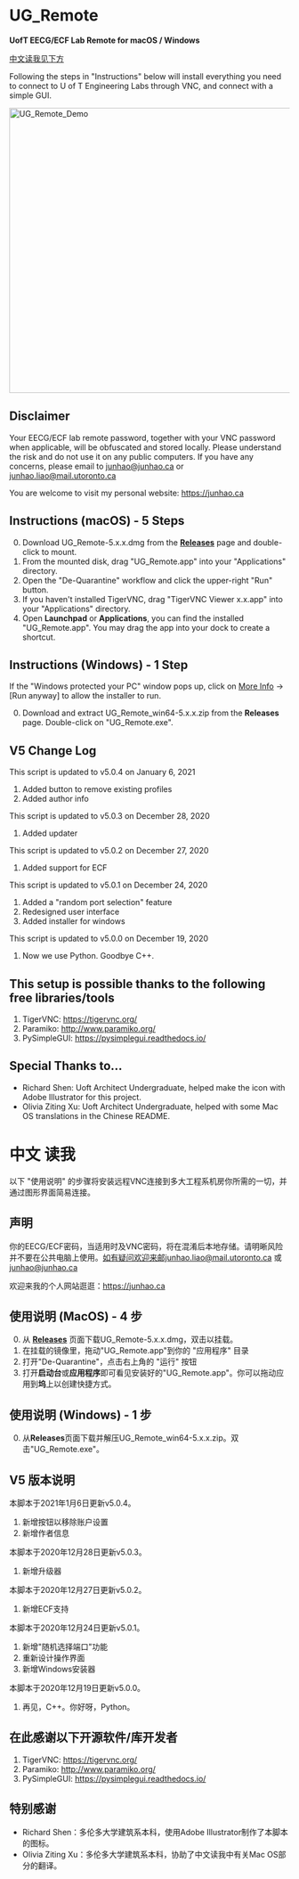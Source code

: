 # UG_Remote
**UofT EECG/ECF Lab Remote for macOS / Windows**

[中文读我见下方](https://github.com/junhaoliao/UG_Remote#中文-读我)

Following the steps in "Instructions" below will install everything you need to connect to U of T Engineering Labs through VNC, and connect with a simple GUI.

<img width=512 alt="UG_Remote_Demo" src="https://github.com/junhaoliao/UG_Remote/blob/main/demo/UG_Remote_demo.png?raw=true">

## Disclaimer
Your EECG/ECF lab remote password, together with your VNC password when applicable, will be obfuscated and stored locally. Please understand the risk and do not use it on any public computers. If you have any concerns, please email to junhao@junhao.ca or junhao.liao@mail.utoronto.ca

You are welcome to visit my personal website: https://junhao.ca

## Instructions (macOS) - 5 Steps
0. Download UG_Remote-5.x.x.dmg from the [**Releases**](https://github.com/junhaoliao/UG_Remote/releases) page and double-click to mount.
1. From the mounted disk, drag "UG_Remote.app" into your "Applications" directory.
2. Open the "De-Quarantine" workflow and click the upper-right "Run" button.
3. If you haven't installed TigerVNC, drag "TigerVNC Viewer x.x.app" into your "Applications" directory.
4. Open **Launchpad** or **Applications**, you can find the installed "UG_Remote.app". You may drag the app into your dock to create a shortcut. 

## Instructions (Windows) - 1 Step
If the "Windows protected your PC" window pops up, click on <ins>More Info</ins> -> [Run anyway] to allow the installer to run.

0. Download and extract UG_Remote_win64-5.x.x.zip from the **Releases** page. Double-click on "UG_Remote.exe".

## V5 Change Log
This script is updated to v5.0.4 on January 6, 2021
1. Added button to remove existing profiles
2. Added author info

This script is updated to v5.0.3 on December 28, 2020
1. Added updater

This script is updated to v5.0.2 on December 27, 2020
1. Added support for ECF

This script is updated to v5.0.1 on December 24, 2020
1. Added a "random port selection" feature
2. Redesigned user interface
3. Added installer for windows

This script is updated to v5.0.0 on December 19, 2020
1. Now we use Python. Goodbye C++. 

## This setup is possible thanks to the following free libraries/tools
1. TigerVNC: https://tigervnc.org/
2. Paramiko: http://www.paramiko.org/
3. PySimpleGUI: https://pysimplegui.readthedocs.io/

## Special Thanks to... 
- Richard Shen: Uoft Architect Undergraduate, helped make the icon with Adobe Illustrator for this project.
- Olivia Ziting Xu: Uoft Architect Undergraduate, helped with some Mac OS translations in the Chinese README.

# 中文 读我
以下 "使用说明" 的步骤将安装远程VNC连接到多大工程系机房你所需的一切，并通过图形界面简易连接。

## 声明
你的EECG/ECF密码，当适用时及VNC密码，将在混淆后本地存储。请明晰风险并不要在公共电脑上使用。如有疑问欢迎来邮junhao.liao@mail.utoronto.ca 或 junhao@junhao.ca

欢迎来我的个人网站逛逛：https://junhao.ca

## 使用说明 (MacOS) - 4 步
0. 从 [**Releases**](https://github.com/junhaoliao/UG_Remote/releases) 页面下载UG_Remote-5.x.x.dmg，双击以挂载。
1. 在挂载的镜像里，拖动"UG_Remote.app"到你的 "应用程序" 目录
2. 打开"De-Quarantine"，点击右上角的 "运行" 按钮
3. 打开**启动台**或**应用程序**即可看见安装好的"UG_Remote.app"。你可以拖动应用到**坞**上以创建快捷方式。

## 使用说明 (Windows) - 1 步
0. 从**Releases**页面下载并解压UG_Remote_win64-5.x.x.zip。双击"UG_Remote.exe"。

## V5 版本说明
本脚本于2021年1月6日更新v5.0.4。
1. 新增按钮以移除账户设置
2. 新增作者信息

本脚本于2020年12月28日更新v5.0.3。
1. 新增升级器

本脚本于2020年12月27日更新v5.0.2。
1. 新增ECF支持

本脚本于2020年12月24日更新v5.0.1。
1. 新增"随机选择端口"功能
2. 重新设计操作界面
3. 新增Windows安装器

本脚本于2020年12月19日更新v5.0.0。
1. 再见，C++。你好呀，Python。

## 在此感谢以下开源软件/库开发者
1. TigerVNC: https://tigervnc.org/
2. Paramiko: http://www.paramiko.org/
3. PySimpleGUI: https://pysimplegui.readthedocs.io/

## 特别感谢
- Richard Shen：多伦多大学建筑系本科，使用Adobe Illustrator制作了本脚本的图标。
- Olivia Ziting Xu：多伦多大学建筑系本科，协助了中文读我中有关Mac OS部分的翻译。
